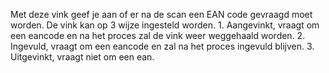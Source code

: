 Met deze vink geef je aan of er na de scan een EAN code gevraagd moet worden. De vink kan op 3 wijze ingesteld worden. 1. Aangevinkt, vraagt om een eancode en na het proces zal de vink weer weggehaald worden. 2. Ingevuld, vraagt om een eancode en zal na het proces ingevuld blijven. 3. Uitgevinkt, vraagt niet om een ean.